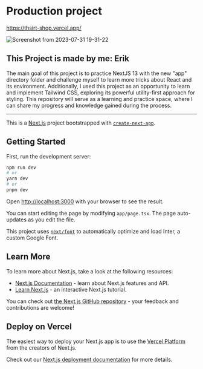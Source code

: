 # Production project 
https://thsirt-shop.vercel.app/

![Screenshot from 2023-07-31 19-31-22](https://github.com/eriket0107/thsirt-shop/assets/91575045/009a3a7c-1ade-4d69-a61d-5a3b09f1ee95)

## This Project is made by me: Erik 

<p>
  The main goal of this project is to practice NextJS 13 with the new "app" directory folder and challenge myself to learn more tricks about React and its environment. Additionally, I used this project as an opportunity to learn and implement Tailwind CSS, exploring its powerful utility-first approach for styling. This repository will serve as a learning and practice space, where I can share my progress and knowledge gained during the process. 
</p>

<hr/>

This is a [Next.js](https://nextjs.org/) project bootstrapped with [`create-next-app`](https://github.com/vercel/next.js/tree/canary/packages/create-next-app).

## Getting Started

First, run the development server:

```bash
npm run dev
# or
yarn dev
# or
pnpm dev
```

Open [http://localhost:3000](http://localhost:3000) with your browser to see the result.

You can start editing the page by modifying `app/page.tsx`. The page auto-updates as you edit the file.

This project uses [`next/font`](https://nextjs.org/docs/basic-features/font-optimization) to automatically optimize and load Inter, a custom Google Font.

## Learn More

To learn more about Next.js, take a look at the following resources:

- [Next.js Documentation](https://nextjs.org/docs) - learn about Next.js features and API.
- [Learn Next.js](https://nextjs.org/learn) - an interactive Next.js tutorial.

You can check out [the Next.js GitHub repository](https://github.com/vercel/next.js/) - your feedback and contributions are welcome!

## Deploy on Vercel

The easiest way to deploy your Next.js app is to use the [Vercel Platform](https://vercel.com/new?utm_medium=default-template&filter=next.js&utm_source=create-next-app&utm_campaign=create-next-app-readme) from the creators of Next.js.

Check out our [Next.js deployment documentation](https://nextjs.org/docs/deployment) for more details.
